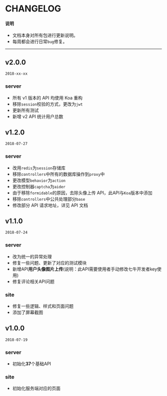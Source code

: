 # CHANGELOG

#### 说明

  * 文档本身对所有包进行更新说明。
  * 每周都会进行日常`bug`修复。

---

## v2.0.0

`2018-xx-xx`

### server

  - 所有 v1 版本的 API 均使用 Koa 重构
  - 移除`session`校验的方式，更改为`jwt`
  - 更新所有测试
  - 新增 v2 API 统计用户总数

## v1.2.0

`2018-07-27`

### server

  - 改用`redis`为`session`存储库
  - 移除`controllers`中所有的数据库操作到`proxy`中
  - 更改模型`behavior`为`action`
  - 更改控制器`captcha`为`aider`
  - 由于移除`formidable`的原因，去除头像上传 API，此API与`Koa`版本中添加
  - 移除`controllers`中公共处理部分`base`
  - 修改部分 API 请求地址，详见 API 文档

## v1.1.0

`2018-07-24`

### server

  - 改为统一的异常处理
  - 修复一些问题、更新了对应的测试模块
  - 新增API**用户头像图片上传**(说明：此API需要使用者手动修改七牛开发者key使用)
  - 修复评论相关API问题

### site

  - 修复一些逻辑、样式和页面问题
  - 添加了屏幕截图

## v1.0.0

`2018-07-19`

### server

  - 初始化**37**个基础API

### site

  - 初始化服务端对应的页面
